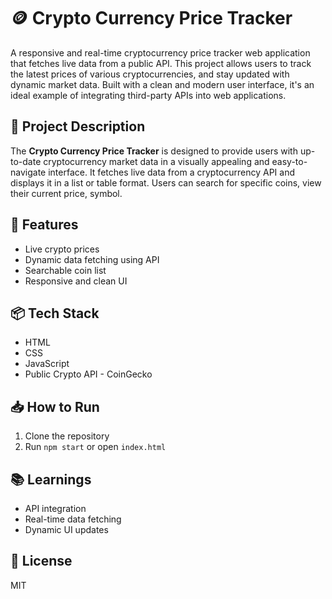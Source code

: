 # 🪙 Crypto Currency Price Tracker

A responsive and real-time cryptocurrency price tracker web application that fetches live data from a public API. This project allows users to track the latest prices of various cryptocurrencies, and stay updated with dynamic market data. Built with a clean and modern user interface, it's an ideal example of integrating third-party APIs into web applications.

## 📖 Project Description

The **Crypto Currency Price Tracker** is designed to provide users with up-to-date cryptocurrency market data in a visually appealing and easy-to-navigate interface. It fetches live data from a cryptocurrency API and displays it in a list or table format. Users can search for specific coins, view their current price, symbol.

## 📌 Features
- Live crypto prices
- Dynamic data fetching using API
- Searchable coin list
- Responsive and clean UI

## 📦 Tech Stack
- HTML
- CSS
- JavaScript
- Public Crypto API - CoinGecko


## 📥 How to Run
1. Clone the repository  
3. Run `npm start` or open `index.html`  

## 📚 Learnings
- API integration
- Real-time data fetching
- Dynamic UI updates

## 📑 License
MIT
